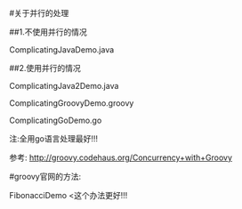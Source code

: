#关于并行的处理

##1.不使用并行的情况

ComplicatingJavaDemo.java

##2.使用并行的情况

ComplicatingJava2Demo.java

ComplicatingGroovyDemo.groovy

ComplicatingGoDemo.go

注:全用go语言处理最好!!!

参考: <http://groovy.codehaus.org/Concurrency+with+Groovy>

#groovy官网的方法:

FibonacciDemo  <这个办法更好!!!